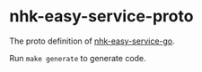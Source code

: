 # nhk-easy-service-proto
The proto definition of [nhk-easy-service-go](https://github.com/nhk-news-web-easy/nhk-easy-service-go).

Run `make generate` to generate code.
